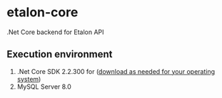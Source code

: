 # etalon-core
.Net Core backend for Etalon API
## Execution environment
1. .Net Core SDK 2.2.300 for ([download as needed for your operating system](https://dotnet.microsoft.com/download/dotnet-core/2.2))
2. MySQL Server 8.0
